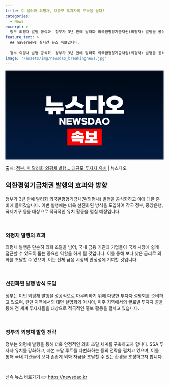 ```yaml
---
title: 미 달러화 외평채, 대규모 투자자의 주목을 끌다!
categories:
  - News
excerpt: >
  정부 외평채 발행 공식화  정부가 3년 만에 달러화 외국환평형기금채권(외평채) 발행을 공식화하고 이에 대한 …
feature_text: >
  ## navernews 실시간 뉴스 속보입니다.

  정부 외평채 발행 공식화  정부가 3년 만에 달러화 외국환평형기금채권(외평채) 발행을 공식화하고 이에 대한 …
image: '/assets/img/newsdao_breakingnews.jpg'
---
```


![뉴스다오 속보](/assets/img/newsdao_breakingnews.jpg)

<p>출처: <a href="https://newsdao.kr/4273" rel="dofollow">정부, 미 달러화 외평채 발행… 대규모 투자자 유치</a> | 뉴스다오</p>

<h2 data-ke-size="size26">외환평형기금채권 발행의 효과와 방향</h2>
정부가 3년 만에 달러화 외국환평형기금채권(외평채) 발행을 공식화하고 이에 대한 준비에 들어갔습니다. 이번 발행에는 더욱 선진화된 방식을 도입하여 각국 정부, 중앙은행, 국제기구 등을 대상으로 적극적인 유치 활동을 펼칠 예정입니다.

<p data-ke-size="size16">&nbsp;</p>

<h3>외평채 발행의 효과</h3>
외평채 발행은 단순히 외화 조달을 넘어, 국내 금융 기관과 기업들이 국제 시장에 쉽게 접근할 수 있도록 돕는 중요한 역할을 하게 될 것입니다. 이를 통해 보다 낮은 금리로 외화를 조달할 수 있으며, 이는 전체 금융 시장의 안정성에 기여할 것입니다.

<p data-ke-size="size16">&nbsp;</p>

<h3>선진화된 발행 방식 도입</h3>
정부는 이번 외평채 발행을 성공적으로 마무리하기 위해 다양한 투자자 설명회를 준비하고 있으며, 런던 지역에서의 대면 설명회와 아시아, 미주 지역에서의 글로벌 투자자 콜을 통해 전 세계 투자자들을 대상으로 적극적인 홍보 활동을 펼치고 있습니다.

<p data-ke-size="size16">&nbsp;</p>

<h3>정부의 외평채 발행 전략</h3>
정부는 외평채 발행을 통해 더욱 안정적인 외화 조달 체계를 구축하고자 합니다. SSA 투자자 유치를 강화하고, 자본 조달 루트를 다변화하는 등의 전략을 펼치고 있으며, 이를 통해 국내 기관들이 보다 손쉽게 외화 자금을 조달할 수 있는 환경을 조성하고자 합니다.

<p data-ke-size="size16">&nbsp;</p> 

신속 뉴스 바로가기 👉 <a href="https://newsdao.kr" rel="dofollow">https://newsdao.kr</a>


